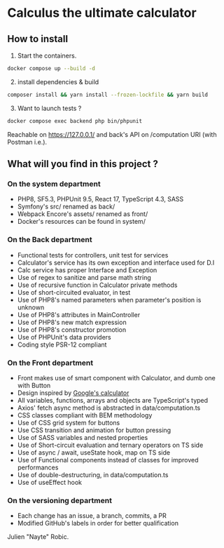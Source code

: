 # Calculus the ultimate calculator

## How to install

1. Start the containers.
```bash
docker compose up --build -d
```
2. install dependencies & build
```bash
composer install && yarn install --frozen-lockfile && yarn build
```
3. Want to launch tests ?
```bash
docker compose exec backend php bin/phpunit
```

Reachable on https://127.0.0.1/ and back's API on /computation URI (with Postman i.e.).

## What will you find in this project ?

### On the system department

* PHP8, SF5.3, PHPUnit 9.5, React 17, TypeScript 4.3, SASS
* Symfony's src/ renamed as back/
* Webpack Encore's assets/ renamed as front/
* Docker's resources can be found in system/

### On the Back department

* Functional tests for controllers, unit test for services
* Calculator's service has its own exception and interface used for D.I
* Calc service has proper Interface and Exception
* Use of regex to sanitize and parse math string
* Use of recursive function in Calculator private methods
* Use of short-circuited evaluator, in test
* Use of PHP8's named parameters when parameter's position is unknown
* Use of PHP8's attributes in MainController
* Use of PHP8's new match expression
* Use of PHP8's constructor promotion
* Use of PHPUnit's data providers
* Coding style PSR-12 compliant

### On the Front department

* Front makes use of smart component with Calculator, and dumb one with Button 
* Design inspired by [Google's calculator](https://www.google.com/search?client=firefox-b-d&q=calculator)
* All variables, functions, arrays and objects are TypeScript's typed
* Axios' fetch async method is abstracted in data/computation.ts
* CSS classes compliant with BEM methodology
* Use of CSS grid system for buttons
* Use CSS transition and animation for button pressing
* Use of SASS variables and nested properties
* Use of Short-circuit evaluation and ternary operators on TS side
* Use of async / await, useState hook, map on TS side
* Use of Functional components instead of classes for improved performances
* Use of double-destructuring, in data/computation.ts
* Use of useEffect hook

### On the versioning department

* Each change has an issue, a branch, commits, a PR
* Modified GitHub's labels in order for better qualification

Julien "Nayte" Robic.